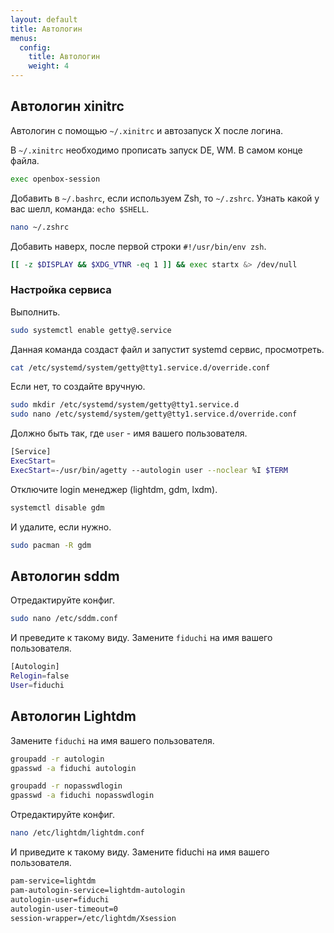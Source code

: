 ```yaml
---
layout: default
title: Автологин
menus:
  config:
    title: Автологин
    weight: 4
---
```


## Автологин xinitrc

Автологин с помощью `~/.xinitrc` и автозапуск Х после логина.

В `~/.xinitrc` необходимо прописать запуск DE, WM. В самом конце файла.

```bash
exec openbox-session
```

Добавить в `~/.bashrc`, если используем Zsh, то `~/.zshrc`. Узнать какой у вас шелл, команда: `echo $SHELL`.

```bash
nano ~/.zshrc
```

Добавить наверх, после первой строки `#!/usr/bin/env zsh`.

```bash
[[ -z $DISPLAY && $XDG_VTNR -eq 1 ]] && exec startx &> /dev/null
```

### Настройка сервиса

Выполнить.

```bash
sudo systemctl enable getty@.service
```

Данная команда создаст файл и запустит systemd сервис, просмотреть.

```bash
cat /etc/systemd/system/getty@tty1.service.d/override.conf
```

Если нет, то создайте вручную.

```bash
sudo mkdir /etc/systemd/system/getty@tty1.service.d
sudo nano /etc/systemd/system/getty@tty1.service.d/override.conf
```

Должно быть так, где `user` - имя вашего пользователя.

```bash
[Service]
ExecStart=
ExecStart=-/usr/bin/agetty --autologin user --noclear %I $TERM
```

Отключите login менеджер (lightdm, gdm, lxdm).

```bash
systemctl disable gdm
```

И удалите, если нужно.

```bash
sudo pacman -R gdm
```

## Автологин sddm

Отредактируйте конфиг.

```bash
sudo nano /etc/sddm.conf
```

И преведите к такому виду. Замените `fiduchi` на имя вашего пользователя.

```bash
[Autologin]
Relogin=false
User=fiduchi
```

## Автологин Lightdm

Замените `fiduchi` на имя вашего пользователя.

```bash
groupadd -r autologin
gpasswd -a fiduchi autologin

groupadd -r nopasswdlogin
gpasswd -a fiduchi nopasswdlogin
```

Отредактируйте конфиг.

```bash
nano /etc/lightdm/lightdm.conf
```

И приведите к такому виду. Замените fiduchi на имя вашего пользователя.

```bash
pam-service=lightdm
pam-autologin-service=lightdm-autologin
autologin-user=fiduchi
autologin-user-timeout=0
session-wrapper=/etc/lightdm/Xsession
```
